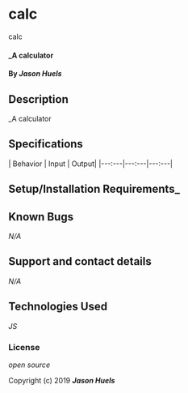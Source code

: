 # calc
calc

#### _A calculator

#### By _**Jason Huels**_

## Description

_A calculator

## Specifications

| Behavior | Input | Output|
|---:---|---:---|---:---|


## Setup/Installation Requirements_

## Known Bugs

_N/A_

## Support and contact details

_N/A_

## Technologies Used

_JS_

### License

*open source*

Copyright (c) 2019 **_Jason Huels_**
